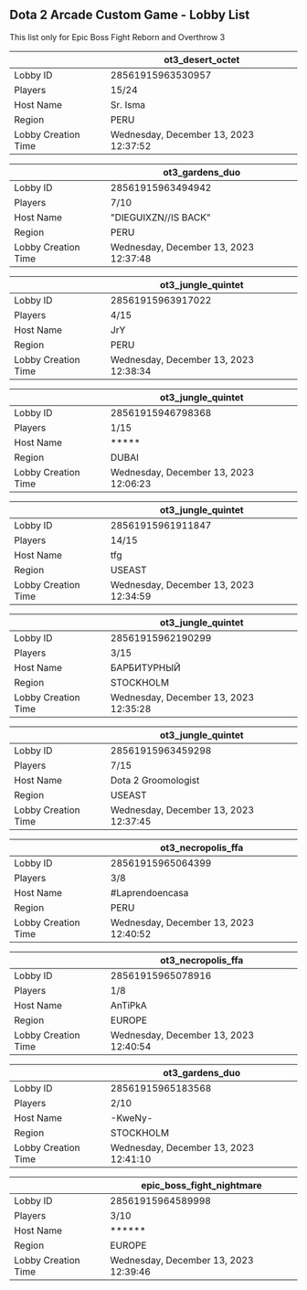 ## Dota 2 Arcade Custom Game - Lobby List

This list only for Epic Boss Fight Reborn and Overthrow 3

|  | ot3_desert_octet |
| ------ | ------ |
| Lobby ID | 28561915963530957 |
| Players | 15/24 |
| Host Name | Sr. Isma |
| Region | PERU |
| Lobby Creation Time | Wednesday, December 13, 2023 12:37:52 |


|  | ot3_gardens_duo |
| ------ | ------ |
| Lobby ID | 28561915963494942 |
| Players | 7/10 |
| Host Name | "DIEGUIXZN//IS BACK" |
| Region | PERU |
| Lobby Creation Time | Wednesday, December 13, 2023 12:37:48 |


|  | ot3_jungle_quintet |
| ------ | ------ |
| Lobby ID | 28561915963917022 |
| Players | 4/15 |
| Host Name | JrY |
| Region | PERU |
| Lobby Creation Time | Wednesday, December 13, 2023 12:38:34 |


|  | ot3_jungle_quintet |
| ------ | ------ |
| Lobby ID | 28561915946798368 |
| Players | 1/15 |
| Host Name | ***** |
| Region | DUBAI |
| Lobby Creation Time | Wednesday, December 13, 2023 12:06:23 |


|  | ot3_jungle_quintet |
| ------ | ------ |
| Lobby ID | 28561915961911847 |
| Players | 14/15 |
| Host Name | tfg |
| Region | USEAST |
| Lobby Creation Time | Wednesday, December 13, 2023 12:34:59 |


|  | ot3_jungle_quintet |
| ------ | ------ |
| Lobby ID | 28561915962190299 |
| Players | 3/15 |
| Host Name | БАРБИТУРНЫЙ |
| Region | STOCKHOLM |
| Lobby Creation Time | Wednesday, December 13, 2023 12:35:28 |


|  | ot3_jungle_quintet |
| ------ | ------ |
| Lobby ID | 28561915963459298 |
| Players | 7/15 |
| Host Name | Dota 2 Groomologist |
| Region | USEAST |
| Lobby Creation Time | Wednesday, December 13, 2023 12:37:45 |


|  | ot3_necropolis_ffa |
| ------ | ------ |
| Lobby ID | 28561915965064399 |
| Players | 3/8 |
| Host Name | #Laprendoencasa |
| Region | PERU |
| Lobby Creation Time | Wednesday, December 13, 2023 12:40:52 |


|  | ot3_necropolis_ffa |
| ------ | ------ |
| Lobby ID | 28561915965078916 |
| Players | 1/8 |
| Host Name | AnTiPkA |
| Region | EUROPE |
| Lobby Creation Time | Wednesday, December 13, 2023 12:40:54 |


|  | ot3_gardens_duo |
| ------ | ------ |
| Lobby ID | 28561915965183568 |
| Players | 2/10 |
| Host Name | -KweNy- |
| Region | STOCKHOLM |
| Lobby Creation Time | Wednesday, December 13, 2023 12:41:10 |


|  | epic_boss_fight_nightmare |
| ------ | ------ |
| Lobby ID | 28561915964589998 |
| Players | 3/10 |
| Host Name | ****** |
| Region | EUROPE |
| Lobby Creation Time | Wednesday, December 13, 2023 12:39:46 |


